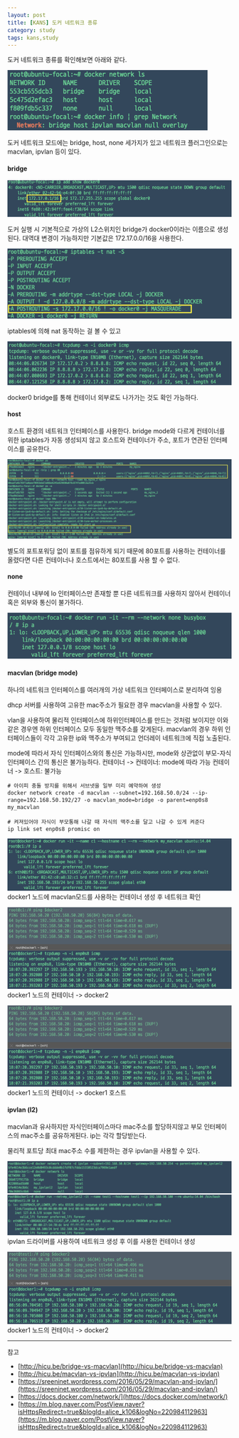 ```yaml
---
layout: post
title: [KANS] 도커 네트워크 종류 
category: study
tags: kans,study
---
```



도커 네트워크 종류를 확인해보면 아래와 같다.

![2-0](/assets/img/2-0.png)

도커 네트워크 모드에는 bridge, host, none 세가지가 있고
네트워크 플러그인으로는 macvlan, ipvlan 등이 있다.


#### bridge

![2-1-0](/assets/img/2-1-0.png)

도커 실행 시 기본적으로 가상의 L2스위치인 bridge가 docker0이라는 이름으로 생성된다.
대역대 변경이 가능하지만 기본값은 172.17.0.0/16을 사용한다.


![2-1-1](/assets/img/2-1-1.png)

iptables에 의해 nat 동작하는 걸 볼 수 있고

![2-1-2](/assets/img/2-1-2.png)

docker0 bridge를 통해 컨테이너 외부로도 나가가는 것도 확인 가능하다.


#### host

호스트 환경의 네트워크 인터페이스를 사용한다. 
bridge mode와 다르게 컨테이너를 위한 iptables가 자동 생성되지 않고 호스트와 컨테이너가 주소, 포트가 연관된 인터페이스를 공유한다. 

![2-2-0](/assets/img/2-2-0.png)

별도의 포트포워딩 없이 포트를 점유하게 되기 때문에 80포트를 사용하는 컨테이너를 올렸다면 다른 컨테이너나 호스트에서는 80포트를 사용 할 수 없다.


#### none

컨테이너 내부에 lo 인터페이스만 존재할 뿐 다른 네트워크를 사용하지 않아서 컨테이너 혹은 외부와 통신이 불가하다.

![2-3-0](/assets/img/2-3-0.png)


#### macvlan (bridge mode)

하나의 네트워크 인터페이스를 여러개의 가상 네트워크 인터페이스로 분리하여 잉용

dhcp 서버를 사용하여 고유한 mac주소가 필요한 경우 macvlan을 사용할 수 있다.
 

vlan을 사용하여 물리적 인터페이스에 하위인터페이스를 만드는 것처럼 보이지만 이와 같은 경우엔 하위 인터페이스 모두 동일한 맥주소를 갖게된다. 
macvlan의 경우 하위 인터페이스들이 각각 고유한 ip와 맥주소가 부여되고 언더레이 네트워크에 직접 노출된다.

mode에 따라서 자식 인터페이스와의 통신은 가능하시만, mode와 상관없이 부모-자식 인터페이스 간의 통신은 불가능하다. 
컨테이너 -> 컨테이너: mode에 따라 가능
컨테이너 -> 호스트: 불가능


```
# 아이피 충돌 방지를 위해서 서브넷을 일부 미리 예약하여 생성
docker network create -d macvlan --subnet=192.168.50.0/24 --ip-range=192.168.50.192/27 -o macvlan_mode=bridge -o parent=enp0s8 my_macvlan

# 켜져있어야 자식이 부모통해 나갈 때 자식의 맥주소를 달고 나갈 수 있게 켜준다
ip link set enp0s8 promisc on 
```

![2-4-0](/assets/img/2-4-0.png)
docker1 노드에 macvlan모드를 사용하는 컨테이너 생성 후 네트워크 확인

![2-4-1](/assets/img/2-4-1.png)
docker1 노드의 컨테이너 -> docker2 

![2-4-1](/assets/img/2-4-1.png)
docker1 노드의 컨테이너 -> docker1 호스트


#### ipvlan (l2)
macvlan과 유사하지만 자식인터페이스마다 mac주소를 할당하지않고 부모 인터페이스의 mac주소를 공유하게된다. ip는 각각 할당받는다. 

물리적 포트당 최대 mac주소 수를 제한하는 경우 ipvlan을 사용할 수 있다.

![2-5-0](/assets/img/2-5-0.png)
![2-5-1](/assets/img/2-5-1.png)
ipvlan 드라이버를 사용하여 네트워크 생성 후 이를 사용한 컨테이너 생성

![2-5-2](/assets/img/2-5-2.png)
docker1 노드의 컨테이너 -> docker2 



---
참고
- [http://hicu.be/bridge-vs-macvlan](http://hicu.be/bridge-vs-macvlan)
- [http://hicu.be/macvlan-vs-ipvlan](http://hicu.be/macvlan-vs-ipvlan)
- [https://sreeninet.wordpress.com/2016/05/29/macvlan-and-ipvlan/](https://sreeninet.wordpress.com/2016/05/29/macvlan-and-ipvlan/)
- [https://docs.docker.com/network/](https://docs.docker.com/network/)
- [https://m.blog.naver.com/PostView.naver?isHttpsRedirect=true&blogId=alice_k106&logNo=220984112963](https://m.blog.naver.com/PostView.naver?isHttpsRedirect=true&blogId=alice_k106&logNo=220984112963)

